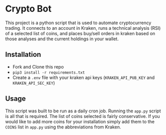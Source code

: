 # Crypto Bot

This project is a python script that is used to automate cryptocurrency trading.  It connects to an account in Kraken, runs a technical analysis (RSI) of a selected list of coins, and places buy/sell orders in kraken based on those analyses and the current holdings in your wallet.

## Installation

- Fork and Clone this repo
- `pip3 install -r requirements.txt`
- Create a `.env` file with your kraken api keys (`KRAKEN_API_PUB_KEY` and `KRAKEN_API_SEC_KEY`)

## Usage

This script was built to be run as a daily cron job. Running the `app.py` script is all that is required.
The list of coins selected is fairly conservative.  If you would like to add more coins for your installation simply add them to the `COINS` list in `app.py` using the abbreviations from Kraken.